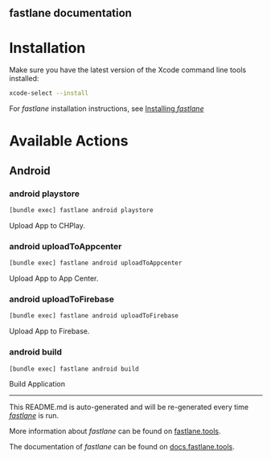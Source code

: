 fastlane documentation
----

# Installation

Make sure you have the latest version of the Xcode command line tools installed:

```sh
xcode-select --install
```

For _fastlane_ installation instructions, see [Installing _fastlane_](https://docs.fastlane.tools/#installing-fastlane)

# Available Actions

## Android

### android playstore

```sh
[bundle exec] fastlane android playstore
```

Upload App to CHPlay.

### android uploadToAppcenter

```sh
[bundle exec] fastlane android uploadToAppcenter
```

Upload App to App Center.

### android uploadToFirebase

```sh
[bundle exec] fastlane android uploadToFirebase
```

Upload App to Firebase.

### android build

```sh
[bundle exec] fastlane android build
```

Build Application

----

This README.md is auto-generated and will be re-generated every time [_fastlane_](https://fastlane.tools) is run.

More information about _fastlane_ can be found on [fastlane.tools](https://fastlane.tools).

The documentation of _fastlane_ can be found on [docs.fastlane.tools](https://docs.fastlane.tools).
